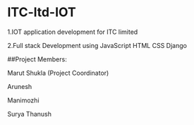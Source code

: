 # ITC-ltd-IOT
1.IOT application development for ITC limited

2.Full stack Development using JavaScript HTML CSS Django


##Project Members:

Marut Shukla (Project Coordinator)

Arunesh

Manimozhi

Surya Thanush
